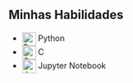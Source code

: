 <section>
    <h2>Minhas Habilidades</h2>
    <ul>
        <li><img src="URL_DO_ICONE_PYTHON" alt="Python" style="width: 24px; vertical-align: middle;"> Python</li>
        <li><img src="URL_DO_ICONE_C" alt="C" style="width: 24px; vertical-align: middle;"> C</li>
        <li><img src="URL_DO_ICONE_JUPYTER" alt="Jupyter" style="width: 24px; vertical-align: middle;"> Jupyter Notebook</li>
    </ul>
</section>
